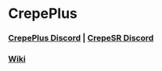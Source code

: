 # CrepePlus
### [CrepePlus Discord](https://discord.gg/dVcRarJBx4)   |   [CrepeSR Discord](https://discord.gg/jv4DBYFFbd)
### [Wiki](https://github.com/Midrooms/CrepePlus/wiki)
